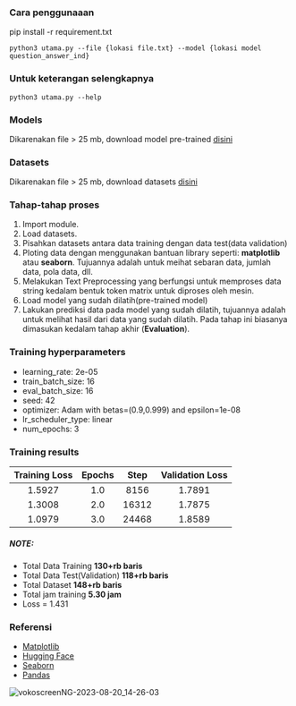 ### Cara penggunaaan

pip install -r requirement.txt
```
python3 utama.py --file {lokasi file.txt} --model {lokasi model question_answer_ind}
```

### Untuk keterangan selengkapnya
```
python3 utama.py --help
```
### Models
Dikarenakan file > 25 mb, download model pre-trained [disini](https://drive.google.com/drive/folders/1GKQPdh0vATghcYpT1gZsH_Pf3nmVztDV?usp=drive_link)

### Datasets
Dikarenakan file > 25 mb, download datasets [disini](https://drive.google.com/drive/folders/11kNG1oWC5uvGfNHhuKK7xoMcuEO9cTmR?usp=drive_link)

### Tahap-tahap proses
1. Import module.
2. Load datasets.
3. Pisahkan datasets antara data training dengan data test(data validation)
4. Ploting data dengan menggunakan bantuan library seperti: **matplotlib** atau **seaborn**. Tujuannya adalah untuk meihat sebaran data, jumlah data, pola data, dll.
5. Melakukan Text Preprocessing yang berfungsi untuk memproses data string kedalam bentuk token matrix untuk diproses oleh mesin.
6. Load model yang sudah dilatih(pre-trained model)
7. Lakukan prediksi data pada model yang sudah dilatih, tujuannya adalah untuk melihat hasil dari data yang sudah dilatih. Pada tahap ini biasanya dimasukan kedalam tahap akhir (**Evaluation**).

### Training hyperparameters

- learning_rate: 2e-05
- train_batch_size: 16
- eval_batch_size: 16
- seed: 42
- optimizer: Adam with betas=(0.9,0.999) and epsilon=1e-08
- lr_scheduler_type: linear
- num_epochs: 3

### Training results

| Training Loss | Epochs | Step | Validation Loss |
| :---:         |     :---:      |          :---: | :------: |
|  1.5927  |  1.0  |  8156  |  1.7891  |
|  1.3008  |  2.0  |  16312  |  1.7875  |
|  1.0979  |  3.0  |  24468  |  1.8589  |

##### NOTE:

- Total Data Training **130+rb baris**
- Total Data Test(Validation) **118+rb baris**
- Total Dataset **148+rb baris**
- Total jam training **5.30 jam**
- Loss = 1.431

### Referensi
- [Matplotlib](https://matplotlib.org/)
- [Hugging Face](https://huggingface.co/)
- [Seaborn](https://seaborn.pydata.org/)
- [Pandas](https://pandas.pydata.org/)


![vokoscreenNG-2023-08-20_14-26-03](https://github.com/hendrimardani/question_answer_ind/assets/49816104/43b02d05-ed66-4450-b541-63bc1fa2608d)


